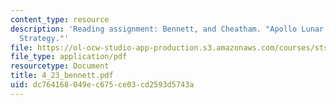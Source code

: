 ```yaml
---
content_type: resource
description: 'Reading assignment: Bennett, and Cheatham. "Apollo Lunar Module Landing
  Strategy."'
file: https://ol-ocw-studio-app-production.s3.amazonaws.com/courses/sts-471j-engineering-apollo-the-moon-project-as-a-complex-system-spring-2007/dc764168049ec675ce03cd2593d5743a_4_23_bennett.pdf
file_type: application/pdf
resourcetype: Document
title: 4_23_bennett.pdf
uid: dc764168-049e-c675-ce03-cd2593d5743a
---
```

